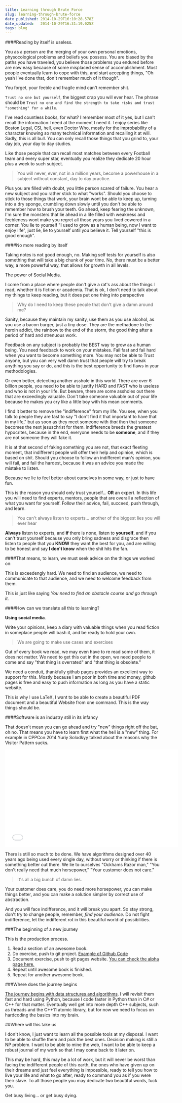 ```yaml
---
title: Learning through Brute Force
slug: learning-through-brute-force
date_published: 2014-10-29T16:10:28.578Z
date_updated:   2014-10-29T16:31:19.025Z
tags: blog
---
```


####Reading by itself is useless.

You as a person are the merging of your own personal emotions, physocological problems and beliefs you possess. You are biased by the paths you have traveled, you believe those problems you endured before are now easy because of some misplaced sense of accomplishment. Most people eventually learn to cope with this, and start accepting things, "Oh yeah I've done that, don't remember much of it though".

You forget, your feeble and fragile mind can't remember shit.

`Trust no one but yourself`, the biggest crap you will ever hear. The phrase should be `Trust no one and find the strength to take risks and trust "something" for a while`.

I've read countless books, for what? I remember most of it yes, but I can't recall the information I need at the moment I need it. I enjoy series like Boston Legal, CSI, hell, even Doctor Who, mostly for the improbability of a character knowing so many technical information and recalling it at will. Sadly, this is all bull. You can only recall those things that you grind to, your day job, your day to day studies. 

Like those people that can recall most matches between every Football team and every super star, eventually you realize they dedicate 20 hour plus a week to such subject.

> You will never, ever, not in a million years, become a powerhouse in a subject without constant, day to day practice.

Plus you are filled with doubt, you little person scared of failure. You hear a new subject and you rather stick to what "works". Should you choose to stick to those things that work, your brain wont be able to keep up, turning into a dry sponge, crumbling down slowly until you don't be able to remember how to brush your teeth. Go ahead, keep fearing the unknown, I'm sure the monsters that lie ahead in a life filled with weakness and feebleness wont make you regret all those years you lived cowered in a corner. You lie to yourself "I used to grow as a human being, now I want to enjoy life", just lie, lie to yourself until you believe it. Tell yourself "this is good enough".

####No more reading by itself

Taking notes is not good enough, no. Making self tests for yourself is also something that will take a big chunk of your time. No, there must be a better way, a more powerful way,  that allows for growth in all levels. 

The power of Social Media.

I come from a place where people don't give a rat's ass about the things I read, whether it is fiction or academia. That is ok, I don't need to talk about my things to keep reading, but it does put one thing into perspective 

> Why do I need to keep these people that don't give a damn around me?

Sanity, because they maintain my sanity, use them as you use alcohol, as you use a bacon burger, just a tiny dose. They are the methadone to the heroin addict, the rainbow to the end of the storm, the good thing after a period of hard and strenuous work. 

Feedback on any subject is probably the BEST way to grow as a human being. You need feedback to work on your mistakes. Fail fast and fail hard when you want to become something more. You may not be able to Trust anyone, but you can very well damn trust that people will try to break anything you say or do, and this is the best opportunity to find flaws in your methodologies.

Or even better, detecting another asshole in this world. There are over 6 billion people, you need to be able to justify HARD and FAST who is useless and who is not in your life. But beware, there are some assholes out there that are exceedingly valuable. Don't take someone valuable out of your life because he makes you cry like a little boy with his mean comments. 

I find it better to remove the "indifference" from my life. You see, when you talk to people they are fast to say "I don't find it that important to have that in my life," but as soon as they meet someone with *that* then that someone becomes the next jesuschrist for them. Indifference breeds the greatest hypocrites, because in the end, everyone needs to be **someone**, and if they are not someone they will fake it. 

It is at that second of faking something you are not, that exact fleeting moment, that indifferent people will offer their help and opinion, which is based on shit. Should you choose to follow an indifferent man's opinion, you will fail, and fail the hardest, because it was an advice you made the mistake to listen.

Because we lie to feel better about ourselves in some way, or just to have fun. 

This is the reason you should only trust yourself... **OR** an expert. In this life you will need to find experts, mentors, people that are overall a reflection of what you want for yourself. Follow their advice, fail, succeed, push through, and learn.

> You can't always listen to experts... another of the biggest lies you will ever hear

**Always** listen to experts, and **if** there is none, listen to **yourself**, and if you can't trust yourself because you only bring sadness and disgrace then listen to people that you **KNOW** they want the best for you, and are willing to be honest and say **I don't know** when the shit hits the fan.

####That means, to learn, we must seek advice on the things we worked on

This is exceedengly hard. We need to find an audience, we need to communicate to that audience, and we need to welcome feedback from them. 

This is just like saying *You need to find an obstacle course and go through it*. 

####How can we translate all this to learning?

**Using social media**. 

Write your opinions, keep a diary with valuable things when you read fiction in someplace people will bash it, and be ready to hold your own.

> We are going to make use cases and exercises

Out of every book we read, we may even have to re read some of them, it does not matter. We need to get this out in the open, we need people to come and say "that thing is overrated" and "that thing is obsolete."

We need a conduit, thankfully github pages provides an excellent way to support for this. Mostly because I am poor in both time and money, github pages is free and easy to push information as long as you have a static website. 

This is why I use LaTeX, I want to be able to create a beautiful PDF document and a beautiful Website from one command. This is the way things should be. 

####Software is an industry still in its infancy

That doesn't mean you can go ahead and try "new" things right off the bat, oh no. That means you have to learn first what the hell is a "new" thing. For example in CPPCon 2014 Yuriy Solodkyy talked about the reasons why the Visitor Pattern sucks. 


<iframe width="560" height="315" src="//www.youtube.com/embed/QhJguzpZOrk" frameborder="0" allowfullscreen></iframe>


There is still so much to be done. We have algorithms designed over 40 years ago being used every single day, without worry or thinking if there is something better out there. We lie to ourselves "Ockhams Razor man," "You don't really need that much horsepower," "Your customer does not care."

> It's all a big bunch of damn lies. 

Your customer does care, you do need more horsepower, you can make things better, and you can make a solution simpler by correct use of abstraction. 

And you will face indifference, and it will break you apart. So stay strong, don't try to change people, remember, *find your audience*. Do not fight indifference, let the indifferent rot in this beautiful world of possibilities.

###The beginning of a new journey

This is the production process.

1. Read a section of an awesome book.
2. Do exercise, push to git project. [Example of Github Code](https://github.com/claudiordgz/GoodrichTamassiaGoldwasser)
3. Document exercise, push to git pages website. [You can check the alpha page here.](http://claudiordgz.github.io/GoodrichTamassiaGoldwasser)
4. Repeat until awesome book is finished.
5. Repeat for another awesome book. 

###Where does the journey begins

[The journey begins with data structures and algorithms](http://claudiordgz.github.io/DataStructuresAndAlgorithms/). I will revisit them fast and hard using Python, because I code faster in Python than in C# or C++ for that matter. Eventually well get into more depth C++ subjects, such as threads and the C++11 atomic library, but for now we need to focus on hardcoding the basics into my brain.

##Where will this take us

I don't know, I just want to learn all the possible tools at my disposal. I want to be able to shuffle them and pick the best ones. Decision making is still a NP problem. I want to be able to mine the web, I want to be able to keep a robust journal of my work so that I may come back to it later on.

This may be hard, this may be a lot of work, but it will never be worst than facing the indifferent people of this earth, the ones who have given up on their dreams and just feel everything is impossible, ready to tell you how to live your life and what to go after, ready to command you as if you were their slave. To all those people you may dedicate two beautiful words, fuck you. 

Get busy living... or get busy dying. 

